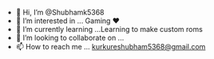 - 👋 Hi, I’m @Shubhamk5368
- 👀 I’m interested in ... Gaming ❤️ 
- 🌱 I’m currently learning ...Learning to make custom roms
- 💞️ I’m looking to collaborate on ...
- 📫 How to reach me ... kurkureshubham5368@gmail.com

<!---
Shubhamk5368/Shubhamk5368 is a ✨ special ✨ repository because its `README.md` (this file) appears on your GitHub profile.
You can click the Preview link to take a look at your changes.
--->
